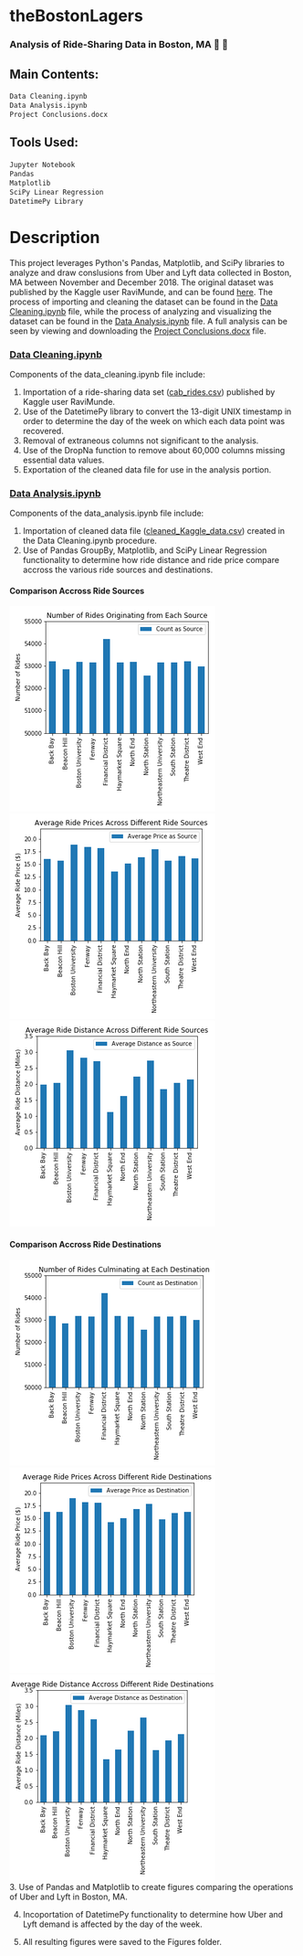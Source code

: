 # theBostonLagers
### Analysis of Ride-Sharing Data in Boston, MA 🚕 🚷


## Main Contents:
    Data Cleaning.ipynb
    Data Analysis.ipynb
    Project Conclusions.docx

## Tools Used:
    Jupyter Notebook
    Pandas
    Matplotlib
    SciPy Linear Regression
    DatetimePy Library

# Description

This project leverages Python's Pandas, Matplotlib, and SciPy libraries to analyze and draw conslusions from Uber and Lyft data collected in Boston, MA between November and December 2018. The original dataset was published by the Kaggle user RaviMunde, and can be found [here](https://www.kaggle.com/ravi72munde/uber-lyft-cab-prices). The process of importing and cleaning the dataset can be found in the [Data Cleaning.ipynb](https://github.com/blhawkins/theBostonLagers/blob/master/Data%20Cleaning.ipynb) file, while the process of analyzing and visualizing the dataset can be found in the [Data Analysis.ipynb](https://github.com/blhawkins/theBostonLagers/blob/master/Data%20Analysis.ipynb) file. A full analysis can be seen by viewing and downloading the [Project Conclusions.docx](https://github.com/blhawkins/theBostonLagers/blob/master/Project%20Conclusions.docx) file.

### [Data Cleaning.ipynb](https://github.com/blhawkins/theBostonLagers/blob/master/Data%20Cleaning.ipynb)
Components of the data_cleaning.ipynb file include:
1. Importation of a ride-sharing data set ([cab_rides.csv](https://github.com/blhawkins/theBostonLagers/blob/master/Resources/Kaggle_Data/cab_rides.csv)) published by Kaggle user RaviMunde.
2. Use of the DatetimePy library to convert the 13-digit UNIX timestamp in order to determine the day of the week on which each data point was recovered.
3. Removal of extraneous columns not significant to the analysis.
4. Use of the DropNa function to remove about 60,000 columns missing essential data values.
5. Exportation of the cleaned data file for use in the analysis portion.

### [Data Analysis.ipynb](https://github.com/blhawkins/theBostonLagers/blob/master/Data%20Analysis.ipynb)
Components of the data_analysis.ipynb file include:
1. Importation of cleaned data file ([cleaned_Kaggle_data.csv](https://github.com/blhawkins/theBostonLagers/blob/master/Resources/cleaned_Kaggle_data.csv)) created in the Data Cleaning.ipynb procedure.
2. Use of Pandas GroupBy, Matplotlib, and SciPy Linear Regression functionality to determine how ride distance and ride price compare accross the various ride sources and destinations.
#### Comparison Accross Ride Sources
![alt text](https://github.com/blhawkins/theBostonLagers/blob/master/Figures/count_as_source.png 'Bar Chart of Number of Rides Originating from Each Source')
![alt text](https://github.com/blhawkins/theBostonLagers/blob/master/Figures/price_as_source.png 'Bar Chart of Average Ride Price of Rides Originating from Each Source')
![alt text](https://github.com/blhawkins/theBostonLagers/blob/master/Figures/distance_as_source.png 'Bar Chart of Average Ride Distance of Rides Originating from Each Source')
#### Comparison Accross Ride Destinations
![alt text](https://github.com/blhawkins/theBostonLagers/blob/master/Figures/count_as_destination.png 'Bar Chart of Number of Rides Finishing at Each Destination')
![alt text](https://github.com/blhawkins/theBostonLagers/blob/master/Figures/price_as_destination.png 'Bar Chart of Average Ride Price of Rides Finishing at Each Destination')
![alt text](https://github.com/blhawkins/theBostonLagers/blob/master/Figures/distance_as_destination.png 'Bar Chart of Average Ride Distance of Rides Finishing at Each Destination')  
3. Use of Pandas and Matplotlib to create figures comparing the operations of Uber and Lyft in Boston, MA.  

4. Incoportation of DatetimePy functionality to determine how Uber and Lyft demand is affected by the day of the week.  

5. All resulting figures were saved to the Figures folder.
